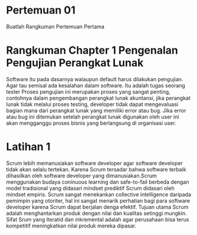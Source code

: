 # Pertemuan 01

Buatlah Rangkuman Pertemuan Pertama
# Rangkuman Chapter 1 Pengenalan Pengujian Perangkat Lunak
Software itu pada dasarnya walaupun default harus dilakukan pengujian. Agar tau semisal ada kesalahan dalam software. Itu adalah tugas seorang tester
Proses pengujian ini merupakan proses yang sangat penting, contohnya dalam pengembangan perangkat lunak akuntansi, jika perangkat lunak tidak melalui proses testing, 
developer tidak dapat mengevaluasi bagian mana dari perangkat lunak yang memiliki error atau bug. Jika error atau bug ini ditemukan setelah perangkat lunak digunakan oleh user ini 
akan mengganggu proses bisnis yang berlangsung di organisasi user.

# Latihan 1
Scrum lebih memanusiakan software developer agar software developer tidak akan selalu tertekan. Karena Scrum tersadar bahwa software terbaik dihasilkan oleh software developer yang dimanusiakan.Scrum menggunakan budaya coninuous learning dan safe-to-fail berbeda dengan model tradisional yang didasari mindset prediktif Scrum didasari oleh mindset empiris. Scrum sangat menekankan collective intelligence daripada pemimpin yang otoriter, hal ini sangat menarik perhatian bagi para software developer karena Scrum dapat berjalan denga efektif. Tujuan utama Scrum adalah menghantarkan produk dengan nilai dan kualitas setinggi mungkin. Sifat Srum yang iteratid dan inkremental adalah agar perusahaan bisa terus kompetitif meningkatkan nilai produk mereka dipasar.

